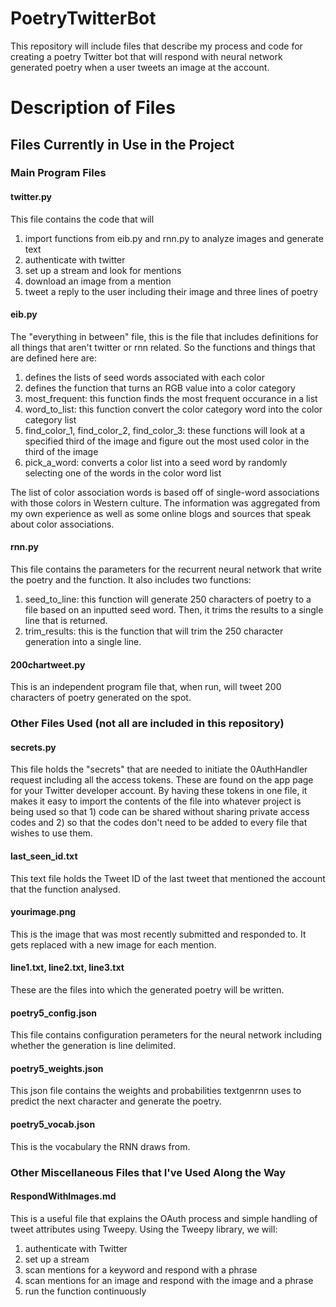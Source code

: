 # PoetryTwitterBot
This repository will include files that describe my process and code for creating a poetry Twitter bot that will respond with neural network generated poetry when a user tweets an image at the account. 

# Description of Files

## Files Currently in Use in the Project

### Main Program Files

#### twitter.py
This file contains the code that will 
1. import functions from eib.py and rnn.py to analyze images and generate text
1. authenticate with twitter
1. set up a stream and look for mentions
1. download an image from a mention
1. tweet a reply to the user including their image and three lines of poetry

#### eib.py
The "everything in between" file, this is the file that includes definitions for all things that aren't twitter or rnn related. 
So the functions and things that are defined here are:
1. defines the lists of seed words associated with each color
1. defines the function that turns an RGB value into a color category
1. most_frequent: this function finds the most frequent occurance in a list
1. word_to_list: this function convert the color category word into the color category list
1. find_color_1, find_color_2, find_color_3: these functions will look at a specified third of the image and figure out the most used color in the third of the image
1. pick_a_word: converts a color list into a seed word by randomly selecting one of the words in the color word list

The list of color association words is based off of single-word associations with those colors in Western culture. The information was aggregated from my own experience as well as some online blogs and sources that speak about color associations. 

#### rnn.py
This file contains the parameters for the recurrent neural network that write the poetry and the function. It also includes two functions:
1. seed_to_line: this function will generate 250 characters of poetry to a file based on an inputted seed word. Then, it trims the results to a single line that is returned.  
1. trim_results: this is the function that will trim the 250 character generation into a single line.

#### 200chartweet.py
This is an independent program file that, when run, will tweet 200 characters of poetry generated on the spot. 

### Other Files Used (not all are included in this repository)

#### secrets.py
This file holds the "secrets" that are needed to initiate the 0AuthHandler request including all the access tokens. These are found on the app page for your Twitter developer account. By having these tokens in one file, it makes it easy to import the contents of the file into whatever project is being used so that 1) code can be shared without sharing private access codes and 2) so that the codes don't need to be added to every file that wishes to use them. 

#### last_seen_id.txt
This text file holds the Tweet ID of the last tweet that mentioned the account that the function analysed. 

#### yourimage.png
This is the image that was most recently submitted and responded to. It gets replaced with a new image for each mention. 

#### line1.txt, line2.txt, line3.txt
These are the files into which the generated poetry will be written. 

#### poetry5_config.json
This file contains configuration perameters for the neural network including whether the generation is line delimited. 

#### poetry5_weights.json
This json file contains the weights and probabilities textgenrnn uses to predict the next character and generate the poetry. 

#### poetry5_vocab.json
This is the vocabulary the RNN draws from. 


### Other Miscellaneous Files that I've Used Along the Way

#### RespondWithImages.md
This is a useful file that explains the OAuth process and simple handling of tweet attributes using Tweepy. 
Using the Tweepy library, we will:
1. authenticate with Twitter
2. set up a stream
3. scan mentions for a keyword and respond with a phrase
4. scan mentions for an image and respond with the image and a phrase
5. run the function continuously
